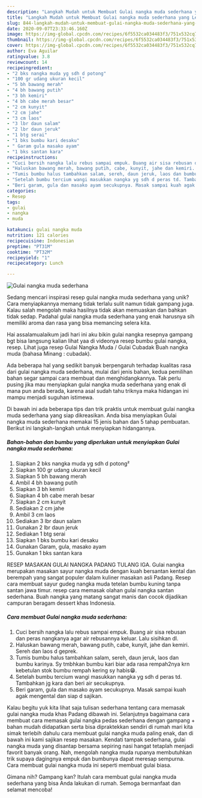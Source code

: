 ```yaml
---
description: "Langkah Mudah untuk Membuat Gulai nangka muda sederhana yang Lezat"
title: "Langkah Mudah untuk Membuat Gulai nangka muda sederhana yang Lezat"
slug: 844-langkah-mudah-untuk-membuat-gulai-nangka-muda-sederhana-yang-lezat
date: 2020-09-07T23:33:46.160Z
image: https://img-global.cpcdn.com/recipes/6f5532ca034483f3/751x532cq70/gulai-nangka-muda-sederhana-foto-resep-utama.jpg
thumbnail: https://img-global.cpcdn.com/recipes/6f5532ca034483f3/751x532cq70/gulai-nangka-muda-sederhana-foto-resep-utama.jpg
cover: https://img-global.cpcdn.com/recipes/6f5532ca034483f3/751x532cq70/gulai-nangka-muda-sederhana-foto-resep-utama.jpg
author: Eva Aguilar
ratingvalue: 3.8
reviewcount: 14
recipeingredient:
- "2 bks nangka muda yg sdh d potong"
- "100 gr udang ukuran kecil"
- "5 bh bawang merah"
- "4 bh bawang putih"
- "3 bh kemiri"
- "4 bh cabe merah besar"
- "2 cm kunyit"
- "2 cm jahe"
- "3 cm laos"
- "3 lbr daun salam"
- "2 lbr daun jeruk"
- "1 btg serai"
- "1 bks bumbu kari desaku"
- " Garam gula masako ayam"
- "1 bks santan kara"
recipeinstructions:
- "Cuci bersih nangka lalu rebus sampai empuk. Buang air sisa rebusan dan peras nangkanya agar air rebusannya keluar. Lalu sisihkan dl."
- "Haluskan bawang merah, bawang putih, cabe, kunyit, jahe dan kemiri. Sereh dan laos d geprek."
- "Tumis bumbu halus tambahkan salam, sereh, daun jeruk, laos dan bumbu karinya. Sy tmbhkan bumbu kari biar ada rasa rempah2nya krn kebetulan stok bumbu rempah kering sy habis😁."
- "Setelah bumbu tercium wangi masukkan nangka yg sdh d peras td. Tambahkan jg kara dan beri air secukupnya."
- "Beri garam, gula dan masako ayam secukupnya. Masak sampai kuah agak mengental dan siap d sajikan."
categories:
- Resep
tags:
- gulai
- nangka
- muda

katakunci: gulai nangka muda 
nutrition: 121 calories
recipecuisine: Indonesian
preptime: "PT31M"
cooktime: "PT32M"
recipeyield: "1"
recipecategory: Lunch

---
```



![Gulai nangka muda sederhana](https://img-global.cpcdn.com/recipes/6f5532ca034483f3/751x532cq70/gulai-nangka-muda-sederhana-foto-resep-utama.jpg)

Sedang mencari inspirasi resep gulai nangka muda sederhana yang unik? Cara menyiapkannya memang tidak terlalu sulit namun tidak gampang juga. Kalau salah mengolah maka hasilnya tidak akan memuaskan dan bahkan tidak sedap. Padahal gulai nangka muda sederhana yang enak harusnya sih memiliki aroma dan rasa yang bisa memancing selera kita.

Hai assalamualaikum jadi hari ini aku bikin gulai nangka resepnya gampang bgt bisa langsung kalian lihat yaa di videonya resep bumbu gulai nangka, resep. Lihat juga resep Gulai Nangka Muda / Gulai Cubadak Buah nangka muda (bahasa Minang : cubadak).

Ada beberapa hal yang sedikit banyak berpengaruh terhadap kualitas rasa dari gulai nangka muda sederhana, mulai dari jenis bahan, kedua pemilihan bahan segar sampai cara membuat dan menghidangkannya. Tak perlu pusing jika mau menyiapkan gulai nangka muda sederhana yang enak di mana pun anda berada, karena asal sudah tahu triknya maka hidangan ini mampu menjadi suguhan istimewa.


Di bawah ini ada beberapa tips dan trik praktis untuk membuat gulai nangka muda sederhana yang siap dikreasikan. Anda bisa menyiapkan Gulai nangka muda sederhana memakai 15 jenis bahan dan 5 tahap pembuatan. Berikut ini langkah-langkah untuk menyiapkan hidangannya.

<!--inarticleads1-->

##### Bahan-bahan dan bumbu yang diperlukan untuk menyiapkan Gulai nangka muda sederhana:

1. Siapkan 2 bks nangka muda yg sdh d potong²
1. Siapkan 100 gr udang ukuran kecil
1. Siapkan 5 bh bawang merah
1. Ambil 4 bh bawang putih
1. Siapkan 3 bh kemiri
1. Siapkan 4 bh cabe merah besar
1. Siapkan 2 cm kunyit
1. Sediakan 2 cm jahe
1. Ambil 3 cm laos
1. Sediakan 3 lbr daun salam
1. Gunakan 2 lbr daun jeruk
1. Sediakan 1 btg serai
1. Siapkan 1 bks bumbu kari desaku
1. Gunakan  Garam, gula, masako ayam
1. Gunakan 1 bks santan kara


RESEP MASAKAN GULAI NANGKA PADANG TULANG IGA. Gulai nangka merupakan masakan sayur nangka muda dengan kuah bersantan kental dan berempah yang sangat populer dalam kuliner masakan asli Padang. Resep cara membuat sayur gudeg nangka muda tetelan bumbu kuning tanpa santan jawa timur. resep cara memasak olahan gulai nangka santan sederhana. Buah nangka yang matang sangat manis dan cocok dijadikan campuran beragam dessert khas Indonesia. 

<!--inarticleads2-->

##### Cara membuat Gulai nangka muda sederhana:

1. Cuci bersih nangka lalu rebus sampai empuk. Buang air sisa rebusan dan peras nangkanya agar air rebusannya keluar. Lalu sisihkan dl.
1. Haluskan bawang merah, bawang putih, cabe, kunyit, jahe dan kemiri. Sereh dan laos d geprek.
1. Tumis bumbu halus tambahkan salam, sereh, daun jeruk, laos dan bumbu karinya. Sy tmbhkan bumbu kari biar ada rasa rempah2nya krn kebetulan stok bumbu rempah kering sy habis😁.
1. Setelah bumbu tercium wangi masukkan nangka yg sdh d peras td. Tambahkan jg kara dan beri air secukupnya.
1. Beri garam, gula dan masako ayam secukupnya. Masak sampai kuah agak mengental dan siap d sajikan.


Kalau begitu yuk kita lihat saja tulisan sederhana tentang cara memasak gulai nangka muda khas Padang dibawah ini. Selanjutnya bagaimana cara membuat cara memasak gulai nangka pedas sederhana dengan gampang + bahan mudah didapatkan serta bisa dipraktekkan sendiri di rumah mari kita simak terlebih dahulu cara membuat gulai nangka muda paling enak, dan di bawah ini kami sajikan resep masakan. Kendati tampak sederhana, gulai nangka muda yang disantap bersama sepiring nasi hangat tetaplah menjadi favorit banyak orang. Nah, mengolah nangka muda rupanya membutuhkan trik supaya dagingnya empuk dan bumbunya dapat meresap sempurna. Cara membuat gulai nangka muda ini seperti membuat gulai biasa. 

Gimana nih? Gampang kan? Itulah cara membuat gulai nangka muda sederhana yang bisa Anda lakukan di rumah. Semoga bermanfaat dan selamat mencoba!
